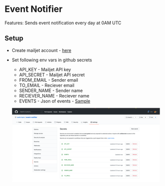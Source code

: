 # Event Notifier

Features: Sends event notification every day at 0AM UTC

## Setup
- Create mailjet account - [here](https://app.mailjet.com/signin)
- Set following env vars in github secrets
  - API_KEY - Mailjet API key
  - API_SECRET - Mailjet API secret
  - FROM_EMAIL - Sender email
  - TO_EMAIL - Reciever email
  - SENDER_NAME - Sender name
  - RECIEVER_NAME - Reciever name
  - EVENTS - Json of events - [Sample](src/resources/events.json)

  ![Reference](github_setup.png)
